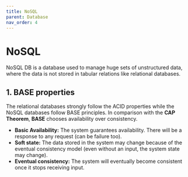 ```yaml
---
title: NoSQL
parent: Database
nav_order: 4
---
```


# NoSQL

NoSQL DB is a database used to manage huge sets of unstructured data, where the data is not stored in tabular relations like relational databases.

## 1. BASE properties

The relational databases strongly follow the ACID properties while the NoSQL databases follow BASE principles. In comparison with the **CAP Theorem**, **BASE** chooses availability over consistency.

- **Basic Availability:** The system guarantees availability. There will be a response to any request (can be failure too).
- **Soft state:** The data stored in the system may change because of the eventual consistency model (even without an input, the system state may change).
- **Eventual consistency:** The system will eventually become consistent once it stops receiving input.
